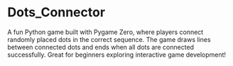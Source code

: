 # Dots_Connector
A fun Python game built with Pygame Zero, where players connect randomly placed dots in the correct sequence. The game draws lines between connected dots and ends when all dots are connected successfully. Great for beginners exploring interactive game development!
